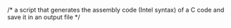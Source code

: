 /* a script that generates the assembly code (Intel syntax) of a C code and save it in an output file */
